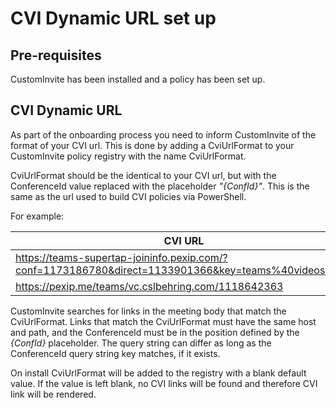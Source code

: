 # CVI Dynamic URL set up

<!-- Foobar is a Python library for dealing with word pluralization. -->

## Pre-requisites

CustomInvite has been installed and a policy has been set up.
<!-- 
Use the package manager [pip](https://pip.pypa.io/en/stable/) to install foobar.

```bash
pip install foobar
``` -->

## CVI Dynamic URL

As part of the onboarding process you need to inform CustomInvite of the format of your CVI url. This is done by adding a CviUrlFormat to your CustomInvite policy registry with the name CviUrlFormat.

CviUrlFormat should be the identical to your CVI url, but with the ConferenceId value replaced with the placeholder *"{ConfId}"*. This is the same as the url used to build CVI policies via PowerShell.

For example:

CVI URL | CviUrlFormat value
--- | ---
<https://teams-supertap-joininfo.pexip.com/?conf=1173186780&direct=1133901366&key=teams%40videosrv.net> | <https://teams-supertap-joininfo.pexip.com/?conf={ConfId}&direct=1133901366&key=teams%40videosrv.net>
<https://pexip.me/teams/vc.cslbehring.com/1118642363> | <https://pexip.me/teams/vc.cslbehring.com/{ConfId}>

CustomInvite searches for links in the meeting body that match the CviUrlFormat. Links that match the CviUrlFormat must have the same host and path, and the ConferenceId must be in the position defined by the *{ConfId}* placeholder. The query string can differ as long as the ConferenceId query string key matches, if it exists.

On install CviUrlFormat will be added to the registry with a blank default value. If the value is left blank, no CVI links will be found and therefore CVI link will be rendered.
